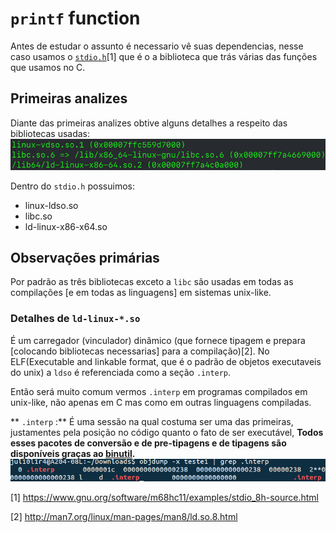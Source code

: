 # `printf` function

Antes de estudar o assunto é necessario vê suas dependencias, nesse caso usamos o [`stdio.h`](http://man7.org/linux/man-pages/man3/stdio.3.html)[1] que é o a biblioteca que trás várias das funções que usamos no C.

## Primeiras analizes

Diante das primeiras analizes obtive alguns detalhes a respeito das bibliotecas usadas:
![Ldd print the dependencies](https://raw.githubusercontent.com/Jul10l1r4/Testes-de-disassembly/master/printf/img/ldd1.png)

Dentro do `stdio.h` possuimos:
* linux-ldso.so
* libc.so
* ld-linux-x86-x64.so

## Observações primárias
Por padrão as três bibliotecas exceto a `libc` são usadas em todas as compilações [e em todas as linguagens] em sistemas unix-like.

### Detalhes de `ld-linux-*.so`
É um carregador (vinculador) dinâmico (que fornece tipagem e prepara [colocando bibliotecas necessarias] para a compilação)[2]. No ELF(Executable and linkable format, que é o padrão de objetos executaveis do unix) a `ldso` é referenciada como a seção `.interp`.

Então será muito comum vermos `.interp` em programas compilados em unix-like, não apenas em C mas como em outras linguagens compiladas.

** `.interp` :** É uma sessão na qual costuma ser uma das primeiras, justamentes pela posição no código quanto o fato de ser executável, **Todos esses pacotes de conversão e de pre-tipagens e de tipagens são disponíveis graças ao [binutil](http://www.sourceware.org/binutils/).**
![pegando informações detalhadas](https://github.com/Jul10l1r4/Testes-de-disassembly/blob/master/printf/img/objdump.png?raw=true)

[1] https://www.gnu.org/software/m68hc11/examples/stdio_8h-source.html

[2] http://man7.org/linux/man-pages/man8/ld.so.8.html
